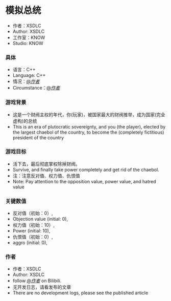 # 模拟总统
- 作者：XSDLC
- Author: XSDLC
- 工作室：KNOW
- Studio: KNOW
### 具体
- 语言：C++
- Language: C++
- 情况：[@_作者_](https://www.bilibili.com/read/cv29121494/)
- Circumstance：[@_作者_](https://www.bilibili.com/read/cv29121494/)

### 游戏背景
- 这是一个财阀主权的年代，你(玩家)，被国家最大的财阀推举，成为国家(完全虚构)的总统
- This is an era of plutocratic sovereignty, and you (the player), elected by the largest chaebol of the country, to become the (completely fictitious) president of the country
### 游戏目标
- 活下去，最后彻底掌权除掉财阀。
- Survive, and finally take power completely and get rid of the chaebol.
- 注：注意反对值、权力值、仇恨值
- Note: Pay attention to the opposition value, power value, and hatred value
### 关键数值
- 反对值（初始：0）,
- Objection value (initial: 0),
- 权力值（初始：10）,
- Power (initial: 10),
- 仇恨值（初始：0）,
- aggro (initial: 0),
### 作者
- 作者：XSDLC
- Author: XSDLC
- follow [@_作者_](https://space.bilibili.com/499384851?spm_id_from=333.1007.0.0) on Bilibili.
- 无开发日志，请看发布的文章
- There are no development logs, please see the published article
